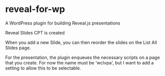 # reveal-for-wp
A WordPress plugin for building Reveal.js presentations

Reveal Slides CPT is created

When you add a new Slide, you can then reorder the slides on the List All Slides page.

For the presentation, the plugin enqueues the necessary scripts on a page that you create. For now the name must be 'wclvpa', but I want to add a setting to allow this to be selectable.

